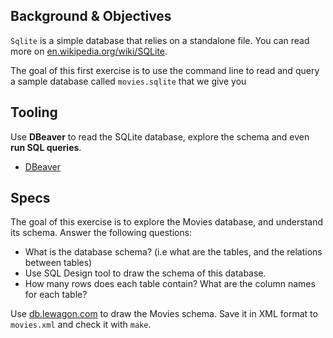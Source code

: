 ## Background & Objectives

`Sqlite` is a simple database that relies on a standalone file.
You can read more on [en.wikipedia.org/wiki/SQLite](http://en.wikipedia.org/wiki/SQLite).

The goal of this first exercise is to use the command line to read and query
a sample database called `movies.sqlite` that we give you

## Tooling

Use **DBeaver** to read the SQLite database, explore the schema and even **run SQL queries**.

- [DBeaver](https://dbeaver.io/)

## Specs

The goal of this exercise is to explore the Movies database, and understand its schema. Answer the following questions:

- What is the database schema? (i.e what are the tables, and the relations between tables)
- Use SQL Design tool to draw the schema of this database.
- How many rows does each table contain? What are the column names for each table?

Use [db.lewagon.com](http://db.lewagon.com/) to draw the Movies schema. Save it in XML format to `movies.xml` and check it with `make`.
